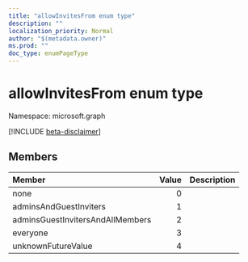 ```yaml
---
title: "allowInvitesFrom enum type"
description: ""
localization_priority: Normal
author: "$(metadata.owner)"
ms.prod: ""
doc_type: enumPageType
---
```


# allowInvitesFrom enum type

Namespace: microsoft.graph

[!INCLUDE [beta-disclaimer](../../includes/beta-disclaimer.md)]

## Members

| Member                           | Value | Description |
| :------------------------------- | ----: | :---------- |
| none                             | 0     |             |
| adminsAndGuestInviters           | 1     |             |
| adminsGuestInvitersAndAllMembers | 2     |             |
| everyone                         | 3     |             |
| unknownFutureValue               | 4     |             |
